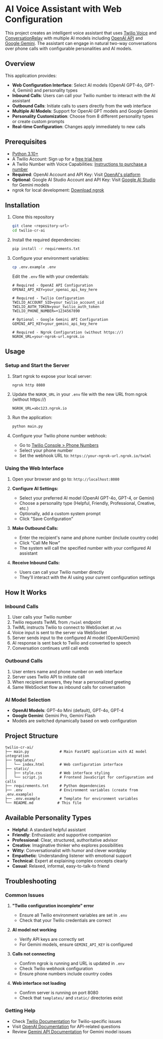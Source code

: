 # AI Voice Assistant with Web Configuration

This project creates an intelligent voice assistant that uses [Twilio Voice](https://www.twilio.com/docs/voice) and [ConversationRelay](https://www.twilio.com/docs/voice/twiml/connect/conversationrelay) with multiple AI models including [OpenAI API](https://platform.openai.com/docs/api-reference/introduction) and [Google Gemini](https://ai.google.dev/). The assistant can engage in natural two-way conversations over phone calls with configurable personalities and AI models.

## Overview

This application provides:
- **Web Configuration Interface**: Select AI models (OpenAI GPT-4o, GPT-4, Gemini) and personality types
- **Inbound Calls**: Users can call your Twilio number to interact with the AI assistant
- **Outbound Calls**: Initiate calls to users directly from the web interface
- **Multiple AI Models**: Support for OpenAI GPT models and Google Gemini
- **Personality Customization**: Choose from 8 different personality types or create custom prompts
- **Real-time Configuration**: Changes apply immediately to new calls

## Prerequisites

- [Python 3.10+](https://www.python.org/downloads/)
- A Twilio Account: Sign up for a [free trial here](https://www.twilio.com/try-twilio)
- A Twilio Number with Voice Capabilities: [Instructions to purchase a number](https://support.twilio.com/hc/en-us/articles/223180928-How-to-Buy-a-Twilio-Phone-Number)
- **Required**: OpenAI Account and API Key: Visit [OpenAI's platform](https://platform.openai.com/api-keys)
- **Optional**: Google AI Studio Account and API Key: Visit [Google AI Studio](https://aistudio.google.com/app/apikey) for Gemini models
- ngrok for local development: [Download ngrok](https://ngrok.com/)

## Installation

1.  Clone this repository
    ```bash
    git clone <repository-url>
    cd twilio-cr-ai
    ```

2.  Install the required dependencies:
    ```bash
    pip install -r requirements.txt
    ```

3.  Configure your environment variables:
    ```bash
    cp .env.example .env
    ```
    
    Edit the `.env` file with your credentials:
    ```env
    # Required - OpenAI API Configuration
    OPENAI_API_KEY=your_openai_api_key_here
    
    # Required - Twilio Configuration
    TWILIO_ACCOUNT_SID=your_twilio_account_sid
    TWILIO_AUTH_TOKEN=your_twilio_auth_token
    TWILIO_PHONE_NUMBER=+1234567890
    
    # Optional - Google Gemini API Configuration
    GEMINI_API_KEY=your_gemini_api_key_here
    
    # Required - Ngrok Configuration (without https://)
    NGROK_URL=your-ngrok-url.ngrok.io
    ```

## Usage

### Setup and Start the Server

1.  Start ngrok to expose your local server:
    ```bash
    ngrok http 8080
    ```

2.  Update the `NGROK_URL` in your `.env` file with the new URL from ngrok (without https://)
    ```env
    NGROK_URL=abc123.ngrok.io
    ```
    
3.  Run the application:
    ```bash
    python main.py
    ```

4.  Configure your Twilio phone number webhook:
    - Go to [Twilio Console > Phone Numbers](https://console.twilio.com/us1/develop/phone-numbers/manage/incoming)
    - Select your phone number
    - Set the webhook URL to: `https://your-ngrok-url.ngrok.io/twiml`

### Using the Web Interface

1.  Open your browser and go to: `http://localhost:8080`

2.  **Configure AI Settings:**
    - Select your preferred AI model (OpenAI GPT-4o, GPT-4, or Gemini)
    - Choose a personality type (Helpful, Friendly, Professional, Creative, etc.)
    - Optionally, add a custom system prompt
    - Click "Save Configuration"

3.  **Make Outbound Calls:**
    - Enter the recipient's name and phone number (include country code)
    - Click "Call Me Now"
    - The system will call the specified number with your configured AI assistant

4.  **Receive Inbound Calls:**
    - Users can call your Twilio number directly
    - They'll interact with the AI using your current configuration settings
    

## How It Works

### Inbound Calls
1.  User calls your Twilio number
2.  Twilio requests TwiML from `/twiml` endpoint
3.  TwiML instructs Twilio to connect to WebSocket at `/ws`
4.  Voice input is sent to the server via WebSocket
5.  Server sends input to the configured AI model (OpenAI/Gemini)
6.  AI response is sent back to Twilio and converted to speech
7.  Conversation continues until call ends

### Outbound Calls
1.  User enters name and phone number on web interface
2.  Server uses Twilio API to initiate call
3.  When recipient answers, they hear a personalized greeting
4.  Same WebSocket flow as inbound calls for conversation

### AI Model Selection
- **OpenAI Models**: GPT-4o Mini (default), GPT-4o, GPT-4
- **Google Gemini**: Gemini Pro, Gemini Flash
- Models are switched dynamically based on web configuration

## Project Structure

```
twilio-cr-ai/
├── main.py              # Main FastAPI application with AI model integration
├── templates/
│   └── index.html       # Web configuration interface
├── static/
│   ├── style.css        # Web interface styling
│   └── script.js        # Frontend JavaScript for configuration and calls
├── requirements.txt     # Python dependencies
├── .env                 # Environment variables (create from .env.example)
├── .env.example         # Template for environment variables
└── README.md           # This file
```

## Available Personality Types

- **Helpful**: A standard helpful assistant
- **Friendly**: Enthusiastic and supportive companion  
- **Professional**: Clear, structured, authoritative advisor
- **Creative**: Imaginative thinker who explores possibilities
- **Witty**: Conversationalist with humor and clever wordplay
- **Empathetic**: Understanding listener with emotional support
- **Technical**: Expert at explaining complex concepts clearly
- **Casual**: Relaxed, informal, easy-to-talk-to friend

## Troubleshooting

### Common Issues

1. **"Twilio configuration incomplete" error**
   - Ensure all Twilio environment variables are set in `.env`
   - Check that your Twilio credentials are correct

2. **AI model not working**
   - Verify API keys are correctly set
   - For Gemini models, ensure `GEMINI_API_KEY` is configured

3. **Calls not connecting**
   - Confirm ngrok is running and URL is updated in `.env`
   - Check Twilio webhook configuration
   - Ensure phone numbers include country codes

4. **Web interface not loading**
   - Confirm server is running on port 8080
   - Check that `templates/` and `static/` directories exist

### Getting Help

- Check [Twilio Documentation](https://www.twilio.com/docs) for Twilio-specific issues
- Visit [OpenAI Documentation](https://platform.openai.com/docs) for API-related questions
- Review [Gemini API Documentation](https://ai.google.dev/docs) for Gemini model issues
